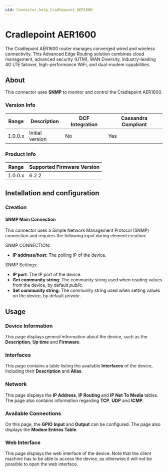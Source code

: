 ```yaml
---
uid: Connector_help_Cradlepoint_AER1600
---
```


# Cradlepoint AER1600

The Cradlepoint AER1600 router manages converged wired and wireless connectivity. This Advanced Edge Routing solution combines cloud management, advanced security (UTM), WAN Diversity, industry-leading 4G LTE failover, high-performance WiFi, and dual-modem capabilities.

## About

This connector uses **SNMP** to monitor and control the Cradlepoint AER1600.

### Version Info

| Range | Description | DCF Integration | Cassandra Compliant |
|------------------|-----------------|---------------------|-------------------------|
| 1.0.0.x          | Initial version | No                  | Yes                     |

### Product Info

| Range | Supported Firmware Version |
|------------------|-----------------------------|
| 1.0.0.x          | 6.2.2                       |

## Installation and configuration

### Creation

#### SNMP Main Connection

This connector uses a Simple Network Management Protocol (SNMP) connection and requires the following input during element creation:

SNMP CONNECTION:

- **IP address/host**: The polling IP of the device.

SNMP Settings:

- **IP port**: The IP port of the device.
- **Get community string**: The community string used when reading values from the device, by default *public*.
- **Set community string**: The community string used when setting values on the device, by default *private*.

## Usage

### Device Information

This page displays general information about the device, such as the **Description**, **Up time** and **Firmware**.

### Interfaces

This page contains a table listing the available **Interfaces** of the device, including their **Description** and **Alias**.

### Network

This page displays the **IP Address**, **IP Routing** and **IP Net To Media** tables. The page also contains information regarding **TCP**, **UDP** and **ICMP**.

### Available Connections

On this page, the **GPIO** **Input** and **Output** can be configured. The page also displays the **Modem Entries Table**.

### Web Interface

This page displays the web interface of the device. Note that the client machine has to be able to access the device, as otherwise it will not be possible to open the web interface.
